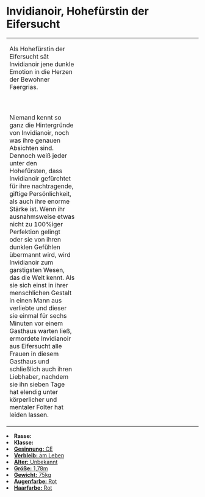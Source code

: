 # Invidianoir, Hohefürstin der Eifersucht

<primary-label ref="npc"/>

<secondary-label ref="faergria"/>

<secondary-label ref="4"/>

<table>
<tr><td>
<p>
Als Hohefürstin der Eifersucht sät Invidianoir jene dunkle Emotion in die Herzen der Bewohner Faergrias.
<br></br><br></br>
Niemand kennt so ganz die Hintergründe von Invidianoir, noch was ihre genauen Absichten sind. Dennoch weiß jeder unter
den Hohefürsten, dass Invidianoir gefürchtet für ihre nachtragende, giftige Persönlichkeit, als auch ihre enorme Stärke
ist. Wenn ihr ausnahmsweise etwas nicht zu 100%iger Perfektion gelingt oder sie von ihren dunklen Gefühlen übermannt
wird, wird Invidianoir zum garstigsten Wesen, das die Welt kennt. Als sie sich einst in ihrer menschlichen Gestalt in
einen Mann aus <a href="Frelia.md"></a> verliebte und dieser sie einmal für sechs Minuten vor
einem Gasthaus warten ließ, ermordete Invidianoir aus Eifersucht alle Frauen in diesem Gasthaus und schließlich
auch ihren Liebhaber, nachdem sie ihn sieben Tage hat elendig unter körperlicher und mentaler Folter hat leiden lassen.
</p>

</td><td width="300">
<!-- Edit here -->
<img src="invidianoir.png" alt="" />
</td></tr>
</table>

<procedure title="Allgemeine Informationen">
<list columns="2">
<li><b>Rasse:</b> <a href="Folks.md" anchor="menschen"></a></li>
<li><b>Klasse:</b> <a href="Classes.md" anchor="hohef-rst"/></li>
<li><b>Gesinnung:</b> CE</li>
<li><b>Verbleib:</b> am Leben</li>
</list>
</procedure>

<procedure title="Aussehen">
<list columns="3">
<li><b>Alter:</b> Unbekannt</li>
<li><b>Größe:</b> 1,78m</li>
<li><b>Gewicht:</b> 75kg</li>
<li><b>Augenfarbe:</b> Rot</li>
<li><b>Haarfarbe:</b> Rot</li>
<!-- <li><b>Maße:</b> 84/70-60-85</li> -->
</list>
</procedure>

<procedure title="Beziehungen">
<list columns="2">
<!-- <li><b><a href="Kaen.md">Kaen</a>:</b> Große Schwester</li> -->
</list>
</procedure>

<!--
## Notizen

- **Ziele:**
- **Geheimnisse:**
-->